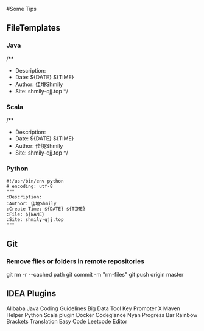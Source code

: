 #Some Tips

## FileTemplates
### Java
/**
 * Description: 
 * Date: ${DATE} ${TIME}
 * Author: 佳境Shmily
 * Site: shmily-qjj.top
 */
 
### Scala
/**
 * Description: 
 * Date: ${DATE} ${TIME}
 * Author: 佳境Shmily
 * Site: shmily-qjj.top
 */
 
### Python
```
#!/usr/bin/env python
# encoding: utf-8
"""
:Description:
:Author: 佳境Shmily
:Create Time: ${DATE} ${TIME}
:File: ${NAME}
:Site: shmily-qjj.top
"""
```

## Git
### Remove files or folders in remote repositories
git rm -r --cached path
git commit -m "rm-files"
git push origin master

## IDEA Plugins
Alibaba Java Coding Guidelines
Big Data Tool
Key Promoter X
Maven Helper
Python
Scala plugin
Docker
Codeglance
Nyan Progress Bar
Rainbow Brackets
Translation
Easy Code
Leetcode Editor